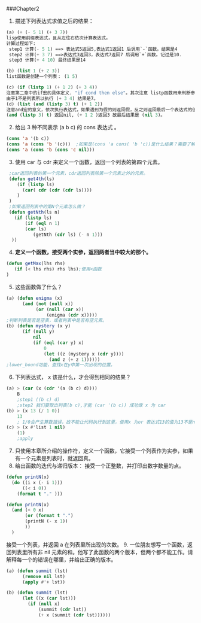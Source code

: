 
###Chapter2
1. 描述下列表达式求值之后的结果：

```lisp
(a) (+ (- 5 1) (+ 3 7))
lisp使用前缀表达式，且从左往右依次计算表达式。
计算过程如下:
 step1 计算(- 5 1) ==> 表达式5返回5,表达式1返回1 后调用`-`函数。结果是4
 step2 计算(+ 3 7) ==>表达式3返回3，表达式7返回7 后调用`+`函数。记过是10.
 step3 计算(+ 4 10) 最终结果是14

(b) (list 1 (+ 2 3))
list函数是创建一个列表： (1 5)

(c) (if (listp 1) (+ 1 2) (+ 3 4))
注意第二章中的if宏的具体定义. "if cond then else"。其次注意 listp函数用来判断参数是否是一个列表。
由于1不是列表所以执行 (+ 3 4) 结果是7。
(d) (list (and (listp 3) t) (+ 1 2))
注意and宏的意义，依次执行表达式，如果遇到为假的则返回假，反之则返回最后一个表达式的值。
(and (listp 3) t) 返回nil, (+ 1 2 )返回3 故最后结果是 (nil 3)。
```

2. 给出 3 种不同表示 (a b c) 的 cons 表达式 。

```lisp
(cons 'a '(b c))
(cons 'a (cons 'b '(c)))  ;如果是(cons 'a cons( 'b 'c))是什么结果？需要了解cons函数的定义
(cons 'a (cons 'b (cons 'c nil)))
```

3. 使用 car 与 cdr 来定义一个函数，返回一个列表的第四个元素。
```lisp
 ;car返回列表的第一个元素，cdr返回列表除第一个元素之外的元素。
 (defun get4th(ls)
    (if (listp ls)
      (car( cdr (cdr (cdr ls))))
    )
 )
 ;如果返回列表中的第N个元素怎么做？
 (defun getNth(ls n)
   (if (listp ls)
       (if (eql n 1)
	   (car ls)
          (getNth (cdr ls) (- n 1)))
  ))
```

4. __定义一个函数，接受两个实参，返回两者当中较大的那个。__

```lisp
(defun getMax(lhs rhs)
   (if (< lhs rhs) rhs lhs);使用<函数
)
```

5. 这些函数做了什么？
```lisp
(a) (defun enigma (x)
      (and (not (null x))
           (or (null (car x))
               (enigma (cdr x)))))
;判断列表是否是空表，或者列表中是否有空元素。
(b) (defun mystery (x y)
      (if (null y)
          nil
          (if (eql (car y) x)
              0
              (let ((z (mystery x (cdr y))))
                (and z (+ z 1))))))
;lower_bound功能，查找x在y中第一次出现的位置。
```

6. 下列表达式， x 该是什么，才会得到相同的结果？
```lisp
(a) > (car (x (cdr '(a (b c) d))))
    B
    ;step1 ((b c) d)
    ;step2 我们要取出列表(b c),才能 (car '(b c)) 成功故 x 为 car
(b) > (x 13 (/ 1 0))
    13
    ; 1/0会产生算数错误，故不能让代码执行到这里，使用x 为or 表达式13的值为13不是nil故成立。
(c) > (x #'list 1 nil)
    (1)
    ;apply
```
7. 只使用本章所介绍的操作符，定义一个函数，它接受一个列表作为实参，如果有一个元素是列表时，就返回真。
8. 给出函数的迭代与递归版本：
   接受一个正整数，并打印出数字数量的点。
```lisp
(defun printN(x)
  (do ((i x (- i 1)))
      ((< i 0))
    (format t "." )))

(defun printN(x)
  (and (< 0 x)
       (or (format t ".")
       (printN (- x 1))
       ))
  )
```
   接受一个列表，并返回 a 在列表里所出现的次数。
9. 一位朋友想写一个函数，返回列表里所有非 nil 元素的和。他写了此函数的两个版本，但两个都不能工作。请解释每一个的错误在哪里，并给出正确的版本。

```lisp
(a) (defun summit (lst)
      (remove nil lst)
      (apply #'+ lst))

(b) (defun summit (lst)
      (let ((x (car lst)))
        (if (null x)
            (summit (cdr lst))
            (+ x (summit (cdr lst))))))
```
